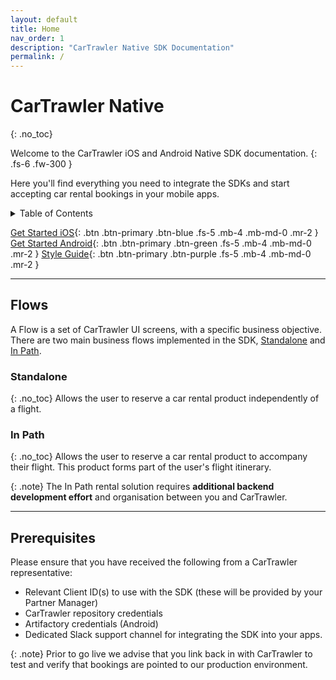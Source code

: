 ```yaml
---
layout: default
title: Home
nav_order: 1
description: "CarTrawler Native SDK Documentation"
permalink: /
---
```


# CarTrawler Native
{: .no_toc}

Welcome to the CarTrawler iOS and Android Native SDK documentation.
{: .fs-6 .fw-300 }

Here you'll find everything you need to integrate the SDKs and start accepting car rental bookings in your mobile apps.

<details markdown="block">
  <summary>
    Table of Contents
  </summary>
  {: .text-delta }
- TOC
{:toc}
</details>

[Get Started iOS](/docs/ios){: .btn .btn-primary .btn-blue .fs-5 .mb-4 .mb-md-0 .mr-2 } [Get Started Android](/docs/android){: .btn .btn-primary .btn-green .fs-5 .mb-4 .mb-md-0 .mr-2 } [Style Guide](/docs/style-guide){: .btn .btn-primary .btn-purple .fs-5 .mb-4 .mb-md-0 .mr-2 }

---

## Flows 
A Flow is a set of CarTrawler UI screens, with a specific business objective. <br/>
There are two main business flows implemented in the SDK, <a href="/docs/style-guide/user-flow#standalone-flow">Standalone</a> and <a href="/docs/style-guide/user-flow#in-path-flow">In Path</a>.<br/> 

### Standalone 
{: .no_toc}
Allows the user to reserve a car rental product independently of a flight.

### In Path
{: .no_toc}
Allows the user to reserve a car rental product to accompany their flight. This product forms part of the user's flight itinerary. 

{: .note}
The In Path rental solution requires **additional backend development effort** and organisation between you and CarTrawler.

---

## Prerequisites 

Please ensure that you have received the following from a CarTrawler representative:

* Relevant Client ID(s) to use with the SDK (these will be provided by your Partner Manager)
* CarTrawler repository credentials
* Artifactory credentials (Android)
* Dedicated Slack support channel for integrating the SDK into your apps. 

{: .note}
Prior to go live we advise that you link back in with CarTrawler to test and verify that bookings are pointed to our production environment.